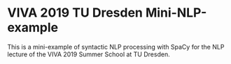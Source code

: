 # VIVA 2019 TU Dresden Mini-NLP-example

This is a mini-example of syntactic NLP processing with SpaCy for the NLP lecture of the VIVA 2019 Summer School at TU Dresden.
